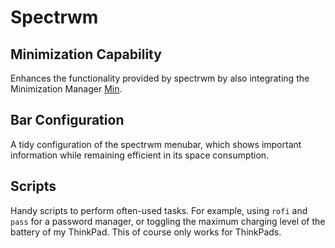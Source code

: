 # Spectrwm

## Minimization Capability
Enhances the functionality provided by spectrwm by also integrating the Minimization Manager [Min](https://github.com/dennisschneider-ml/min.git).

## Bar Configuration
A tidy configuration of the spectrwm menubar, which shows important information while remaining efficient in its space consumption.

## Scripts
Handy scripts to perform often-used tasks.
For example, using `rofi` and `pass` for a password manager, or toggling the maximum charging level of the battery of my ThinkPad. This of course only works for ThinkPads.
